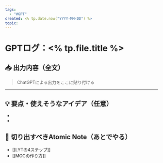 ```yaml
---
tags:
  - "#GPT"
created: <% tp.date.now("YYYY-MM-DD") %>
topic:
---
```


# GPTログ：<% tp.file.title %>

## 📥 出力内容（全文）
> ChatGPTによる出力をここに貼り付ける
> 
> 
> 

---

## 💡 要点・使えそうなアイデア（任意）
- 
- 

## 🔗 切り出すべきAtomic Note（あとでやる）
- [[LYTの4ステップ]]
- [[MOCの作り方]]

